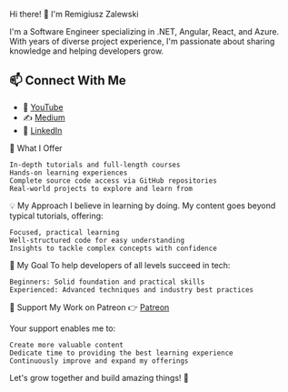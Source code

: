 Hi there! 👋 I'm Remigiusz Zalewski

I'm a Software Engineer specializing in .NET, Angular, React, and Azure. With years of diverse project experience, I'm passionate about sharing knowledge and helping developers grow.

## 📫 Connect With Me
- 🎥 [YouTube](https://www.youtube.com/@RemigiuszZalewski)
- ✍️ [Medium](https://medium.com/@remigiuszzalewski)
- 💼 [LinkedIn](https://www.linkedin.com/in/remigiusz-zalewski)

🚀 What I Offer

    In-depth tutorials and full-length courses
    Hands-on learning experiences
    Complete source code access via GitHub repositories
    Real-world projects to explore and learn from

💡 My Approach
I believe in learning by doing. My content goes beyond typical tutorials, offering:

    Focused, practical learning
    Well-structured code for easy understanding
    Insights to tackle complex concepts with confidence

🎯 My Goal
To help developers of all levels succeed in tech:

    Beginners: Solid foundation and practical skills
    Experienced: Advanced techniques and industry best practices

🤝 Support My Work on Patreon
👉 [Patreon](https://www.patreon.com/remigiuszzalewski)

Your support enables me to:

    Create more valuable content
    Dedicate time to providing the best learning experience
    Continuously improve and expand my offerings

Let's grow together and build amazing things! 🌟
